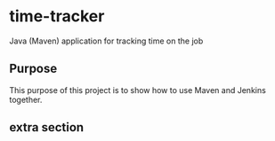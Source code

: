 # time-tracker
Java (Maven) application for tracking time on the job

## Purpose

This purpose of this project is to show how to use Maven and Jenkins together.

## extra section
